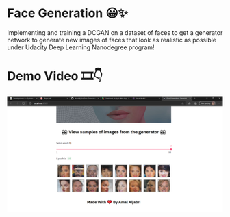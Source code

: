 # Face Generation 😀✨
Implementing and training a DCGAN on a dataset of faces to get a generator network to generate new images of faces that look as realistic as possible under Udacity Deep Learning Nanodegree program!

# Demo Video 🎞👇
[![Watch the video](https://github.com/AmalAljabri/Face-Generation/blob/main/Face%20Generation.png)](https://www.youtube.com/watch?v=QApE0vFIV6M)

